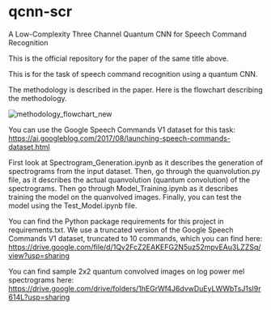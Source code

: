 # qcnn-scr
A Low-Complexity Three Channel Quantum CNN for Speech Command Recognition

This is the official repository for the paper of the same title above.

This is for the task of speech command recognition using a quantum CNN.

The methodology is described in the paper. Here is the flowchart describing the methodology.

![methodology_flowchart_new](https://user-images.githubusercontent.com/81962282/236493614-3e9db67e-efed-4780-b1e5-b5919261b7fd.png)


You can use the Google Speech Commands V1 dataset for this task: https://ai.googleblog.com/2017/08/launching-speech-commands-dataset.html

First look at Spectrogram_Generation.ipynb as it describes the generation of spectrograms from the input dataset.
Then, go through the quanvolution.py file, as it describes the actual quanvolution (quantum convolution) of the spectrograms.
Then go through Model_Training.ipynb as it describes training the model on the quanvolved images.
Finally, you can test the model using the Test_Model.ipynb file.

You can find the Python package requirements for this project in requirements.txt.
We use a truncated version of the Google Speech Commands V1 dataset, truncated to 10 commands, which you can find here: https://drive.google.com/file/d/1Qv2FcZ2EAKEFG2N5uz52mpvEAu3LZZSq/view?usp=sharing

You can find sample 2x2 quantum convolved images on log power mel spectrograms here: https://drive.google.com/drive/folders/1hEGrWf4J6dvwDuEyLWWbTsJ1sI9r614L?usp=sharing
